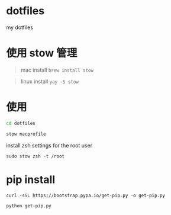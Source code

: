 # dotfiles
my dotfiles

# 使用 stow 管理

> mac install `brew install stow`

> linux install `yay -S stow`

# 使用

```bash
cd dotfiles

stow macprofile
```

install zsh settings for the root user

`sudo stow zsh -t /root`

# pip install
```
curl -sSL https://bootstrap.pypa.io/get-pip.py -o get-pip.py

python get-pip.py
```
